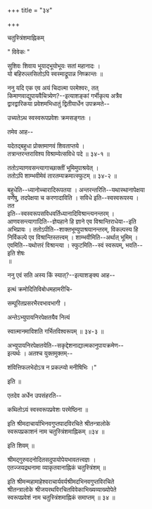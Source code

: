 +++
title = "३४"

+++


चतुस्त्रिंशमाह्निकम्  


" विवेकः "   

सुशिवः शिवाय भूयाद्भूयोभूयः सतां महानादः ।  
यो बहिरुल्लसितोऽपि स्वस्माद्रूपान्न निष्क्रान्तः ॥  

ननु यदि एक एव अयं चिदात्मा परमेश्वरः, तत्   
किमाणवाद्युपायवैचित्र्येण?--इत्याशङ्कां गर्भीकृत्य अत्रैव   
द्वारद्वारिकया प्रवेशमभिधातुं द्वितीयार्धेन उपक्रमते--  


उच्यतेऽथ स्वस्वरूपप्रवेशः क्रमसङ्गतः ।  


तमेव आह--   


यदेतद्बहुधा प्रोक्तमाणवं शिवताप्तये ।  
तत्रान्तरन्तराविश्य विश्राम्येत्सविधे पदे ॥ ३४-१ ॥  

ततोऽप्याणवसन्त्यागाच्छाक्तीं भूमिमुपाश्रयेत् ।  
ततोऽपि शाम्भवीमेवं तारतम्यक्रमात्स्फुटम् ॥ ३४-२ ॥  


बहुधेति--ध्यानोच्चारादिरूपतया । अन्तरन्तरिति--यथास्थानापेक्षया   
वर्णेषु, तदपेक्षया च करणादाविति । सविधे इति--स्वस्वरूपस्य ।   
तत  
इति--स्वस्वरूपसविधवर्तिध्यानादिविश्रान्त्यनन्तरम् ।   
आणवसन्त्यागादिति--ज्ञेयहाने हि ज्ञाने एव विश्रान्तिराधेया--इति   
अभिप्रायः । ततोऽपीति--शाक्तभूम्युपाश्रयानन्तरम्, विकल्पस्य हि   
निर्विकल्पे एव विश्रान्तिस्तत्त्वम् । शाम्भवीमिति--अर्थात् भूमिम् ।   
एवमिति--यथोत्तरं विश्रान्त्या । स्फुटमिति--स्वं स्वरूपम्, भवति--  
इति शेषः  
॥  

ननु एवं सति अस्य किं स्यात्?--इत्याशङ्क्य आह--  


इत्थं क्रमोदितिविबोधमहामरीचि-  

सम्पूरितप्रसरभैरवभावभागी ।  

अन्तेऽभ्युपायनिरपेक्षतयैव नित्यं  

स्वात्मानमाविशति गर्भितविश्वरूपम् ॥ ३४-३ ॥  


अभ्युपायनिरपेक्षतयेति--सकृद्देशनाद्यात्मकानुपायक्रमेण--  
इत्यर्थः । अतश्च युक्तमुक्तम्--  

शंवित्तिफलभेदोऽत्र न प्रकल्प्यो मनीषिभिः ।"   

इति ॥  

एतदेव अर्धेन उपसंहरति--  


कथितोऽयं स्वस्वरूपप्रवेशः परमेष्ठिना ॥  



इति श्रीमदाचार्याभिनवगुप्तपादविरचिते श्रीतन्त्रालोके   
स्वरूपप्रकाशनं नाम चतुस्त्रिंशमाह्निकम् ॥३४ ॥  


इति शिवम् ॥   


श्रीमद्गुरुवदनोदितसदुपायोपेयभावतत्त्वज्ञः ।  
एतज्जयद्रथनामा व्याकृतवानाह्निकं चतुस्त्रिंशम् ॥  



इति श्रीमन्महामाहेश्वराचार्यवर्यश्रीमदभिनवगुप्तविरचिते   
श्रीतन्त्रालोके श्रीजयरथविरचितविवेकाभिख्यव्याख्योपेते   
स्वरूपप्रवेशं नाम चतुस्त्रिंशमाह्निकं समाप्तम् ॥ ३४ ॥  


